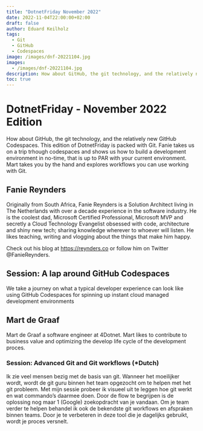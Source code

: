 ```yaml
---
title: "DotnetFriday November 2022"
date: 2022-11-04T22:00:00+02:00
draft: false
author: Eduard Keilholz
tags:
  - Git
  - GitHub
  - Codespaces
image: /images/dnf-20221104.jpg
images:
  - /images/dnf-20221104.jpg
description: How about GitHub, the git technology, and the relatively new GitHub Codespaces. This edition of DotnetFriday is packed with Git. Fanie takes us on a trip trhough codespaces and shows us how to build a development environment in no-time, that is up to PAR with your current environment. Mart takes you by the hand and explores workflows you can use working with Git.
toc: true
---
```


# DotnetFriday - November 2022 Edition

How about GitHub, the git technology, and the relatively new GitHub Codespaces. This edition of DotnetFriday is packed with Git. Fanie takes us on a trip trhough codespaces and shows us how to build a development environment in no-time, that is up to PAR with your current environment. Mart takes you by the hand and explores workflows you can use working with Git.

## Fanie Reynders

Originally from South Africa, Fanie Reynders is a Solution Architect living in The Netherlands with over a decade experience in the software industry. He is the coolest dad, Microsoft Certified Professional, Microsoft MVP and secretly a Cloud Technology Evangelist obsessed with code, architecture and shiny new tech; sharing knowledge wherever to whoever will listen. He likes teaching, writing and vlogging about the things that make him happy. 

Check out his blog at https://reynders.co or follow him on Twitter @FanieReynders.

## Session: A lap around GitHub Codespaces
We take a journey on what a typical developer experience can look like using GitHub Codespaces for spinning up instant cloud managed
development environments


## Mart de Graaf
Mart de Graaf a software engineer at 4Dotnet. Mart likes to contribute to business value and optimizing the develop life cycle of the development proces.

### Session: Advanced Git and Git workflows (*Dutch)
Ik zie veel mensen bezig met de basis van git. Wanneer het moeilijker wordt, wordt de git guru binnen het team opgezocht om te helpen met het git probleem.
Met mijn sessie probeer ik visueel uit te leggen hoe git werkt en wat commando’s daarmee doen. Door de flow te begrijpen is de oplossing nog maar 1 (Google)
zoekopdracht van je vandaan. Om je team verder te helpen behandel ik ook de bekendste git workflows en afspraken binnen teams. Door je te verbeteren in deze
tool die je dagelijks gebruikt, wordt je proces versnelt.